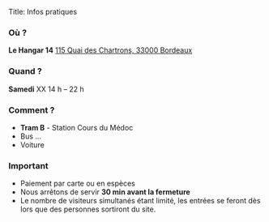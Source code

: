 Title: Infos pratiques

### Où ?

**Le Hangar 14**
[115 Quai des Chartrons, 33000 Bordeaux](https://www.google.com/maps/place//data=!4m2!3m1!1s0xd55287ea29065a7:0x9089fb0121f9c5af?sa=X&ved=1t:8290&ictx=111)

### Quand ?

**Samedi** XX 14 h – 22 h

### Comment ?

- **Tram B** - Station Cours du Médoc
- Bus …
- Voiture

### Important

- Paiement par carte ou en espèces
- Nous arrêtons de servir **30 min avant la fermeture**
- Le nombre de visiteurs simultanés étant limité, les entrées se feront dès lors que des personnes sortiront du site.
